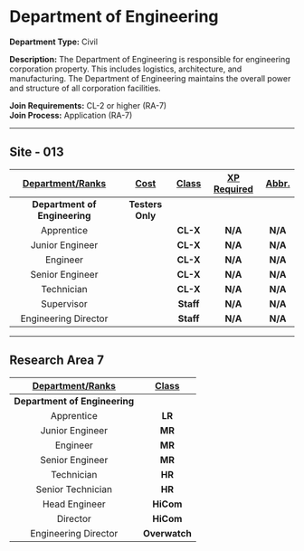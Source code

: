 # Department of Engineering

**Department Type:** Civil

**Description:** The Department of Engineering is responsible for engineering corporation property. This includes logistics, architecture, and manufacturing. The Department of Engineering maintains the overall power and structure of all corporation facilities.

**Join Requirements:** CL-2 or higher (RA-7)  
**Join Process:** Application (RA-7)

---

## Site - 013

| **<ins>Department/Ranks</ins>** | **<ins>Cost</ins>** | **<ins>Class</ins>** | **<ins>XP Required</ins>** | **<ins>Abbr.</ins>** |
|:---:|:---:|:---:|:---:|:---:|
| **Department of Engineering** | **Testers Only** |  |  |  |
| Apprentice |  | **CL-X** | **N/A** | **N/A** |
| Junior Engineer |  | **CL-X** | **N/A** | **N/A** |
| Engineer |  | **CL-X** | **N/A** | **N/A** |
| Senior Engineer |  | **CL-X** | **N/A** | **N/A** |
| Technician |  | **CL-X** | **N/A** | **N/A** |
| Supervisor |  | **Staff** | **N/A** | **N/A** |
| Engineering Director |  | **Staff** | **N/A** | **N/A** |

---

## Research Area 7
| **<ins>Department/Ranks</ins>** | **<ins>Class</ins>** |
|:---:|:---:|
| **Department of Engineering** | |
| Apprentice | **LR** |
| Junior Engineer | **MR** |
| Engineer | **MR** |
| Senior Engineer | **MR** |
| Technician | **HR** |
| Senior Technician | **HR** |
| Head Engineer | **HiCom** |
| Director | **HiCom** |
| Engineering Director | **Overwatch** |
